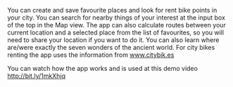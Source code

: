 You can create and save favourite places and look for rent bike points in your city. You can search for nearby things of your interest at the input box of the top in the Map view. The app can also calculate routes between your current location and a selected place from the list of favourites, so you will need to share your location if you want to do it. You can also learn where are/were exactly the seven wonders of the ancient world. For city bikes renting the app uses the information from www.citybik.es

You can watch how the app works and is used at this demo video http://bit.ly/1mkXhjq

